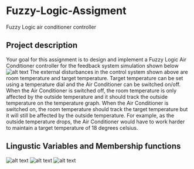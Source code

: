 # Fuzzy-Logic-Assigment
Fuzzy Logic air conditioner controller 

## Project description
Your goal for this assignment is to design and implement a Fuzzy Logic Air Conditioner controller
for the feedback system simulation shown below
![alt text](https://i.ibb.co/gPdgjFM/Annotation-2020-03-10-122026.png)
The external disturbances in the control system shown above are room temperature and target
temperature. Target temperature can be set using a temperature dial and the Air Conditioner can
be switched on/off. When the Air Conditioner is switched off, the room temperature is only
affected by the outside temperature and it should track the outside temperature on the
temperature graph. When the Air Conditioner is switched on, the room temperature should track
the target temperature but it will still be affected by the outside temperature. For example, as the
outside temperature drops, the Air Conditioner would have to work harder to maintain a target
temperature of 18 degrees celsius.

## Lingustic Variables and Membership functions
![alt text](https://i.ibb.co/h7r5Y09/Diagram1.png "Diagram")
![alt text](https://i.ibb.co/6wCrn2C/Diagram2.png "Diagram")
![alt text](https://i.ibb.co/RTYDchB/Diagram3.png "Diagram")
